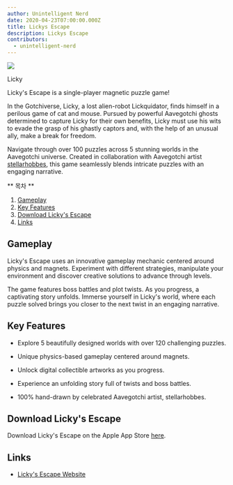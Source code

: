 ```yaml
---
author: Unintelligent Nerd
date: 2020-04-23T07:00:00.000Z
title: Lickys Escape
description: Lickys Escape
contributors:
  - unintelligent-nerd
---
```


<div class="headerImageContainer">
<img class="headerImage" src="/lickys-escape/lickys-escape.jpg">
<p class="headerImageText">Licky</p>
</div>

Licky's Escape is a single-player magnetic puzzle game!

In the Gotchiverse, Licky, a lost alien-robot Lickquidator, finds himself in a perilous game of cat and mouse. Pursued by powerful Aavegotchi ghosts determined to capture Licky for their own benefits, Licky must use his wits to evade the grasp of his ghastly captors and, with the help of an unusual ally, make a break for freedom.

Navigate through over 100 puzzles across 5 stunning worlds in the Aavegotchi universe. Created in collaboration with Aavegotchi artist [stellarhobbes](https://twitter.com/stellarhobbes), this game seamlessly blends intricate puzzles with an engaging narrative.

<div class="contentsBox">

\*\* 목차 \*\*

<ol>
<li><a href=#gameplay>Gameplay</a></li>
<li><a href=#key-features>Key Features</a></li>
<li><a href=#download-licky-s-escape>Download Licky's Escape</a></li>
<li><a href=#links>Links</a></li>
</ol>

</div>

## Gameplay

Licky's Escape uses an innovative gameplay mechanic centered around physics and magnets. Experiment with different strategies, manipulate your environment and discover creative solutions to advance through levels.

The game features boss battles and plot twists. As you progress, a captivating story unfolds. Immerse yourself in Licky's world, where each puzzle solved brings you closer to the next twist in an engaging narrative.

## Key Features

- Explore 5 beautifully designed worlds with over 120 challenging puzzles.

- Unique physics-based gameplay centered around magnets.

- Unlock digital collectible artworks as you progress.

- Experience an unfolding story full of twists and boss battles.

- 100% hand-drawn by celebrated Aavegotchi artist, stellarhobbes.

## Download Licky's Escape

Download Licky's Escape on the Apple App Store [here](https://apps.apple.com/us/app/lickys-escape/id6473647880).

## Links

- [Licky's Escape Website](https://www.lickysescape.com/)
